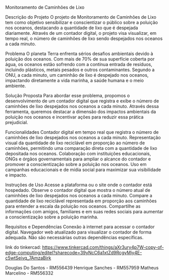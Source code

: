 Monitoramento de Caminhões de Lixo

Descrição do Projeto
O projeto de Monitoramento de Caminhões de Lixo tem como objetivo sensibilizar e conscientizar o público sobre a poluição nos oceanos, destacando a quantidade de lixo que é despejada diariamente. Através de um contador digital, o projeto visa visualizar, em tempo real, o número de caminhões de lixo sendo despejados nos oceanos a cada minuto.

Problema
O planeta Terra enfrenta sérios desafios ambientais devido à poluição dos oceanos. Com mais de 70% de sua superfície coberta por água, os oceanos estão sofrendo com a contínua entrada de resíduos, incluindo plásticos, metais pesados e outros contaminantes. Segundo a ONU, a cada minuto, um caminhão de lixo é despejado nos oceanos, impactando diretamente a vida marinha, a saúde humana e o meio ambiente.

Solução Proposta
Para abordar esse problema, propomos o desenvolvimento de um contador digital que registra e exibe o número de caminhões de lixo despejados nos oceanos a cada minuto. Através dessa ferramenta, queremos destacar a dimensão dos impactos ambientais da poluição nos oceanos e incentivar ações para reduzir essa prática prejudicial.

Funcionalidades
Contador digital em tempo real que registra o número de caminhões de lixo despejados nos oceanos a cada minuto.
Representação visual da quantidade de lixo reciclável em proporção ao número de caminhões, permitindo uma comparação direta com a quantidade de lixo depositada nos oceanos.
Colaboração com instituições educacionais, ONGs e órgãos governamentais para ampliar o alcance do contador e promover a conscientização sobre a poluição nos oceanos.
Uso em campanhas educacionais e de mídia social para maximizar sua visibilidade e impacto.

Instruções de Uso
Acesse a plataforma ou o site onde o contador está hospedado.
Observe o contador digital que mostra o número atual de caminhões de lixo despejados nos oceanos a cada minuto.
Compare a quantidade de lixo reciclável representada em proporção aos caminhões para entender a escala da poluição nos oceanos.
Compartilhe as informações com amigos, familiares e em suas redes sociais para aumentar a conscientização sobre a poluição marinha.

Requisitos e Dependências
Conexão à internet para acessar o contador digital.
Navegador web atualizado para visualizar o contador de forma adequada.
Não são necessárias outras dependências específicas.

link do tinkercad: https://www.tinkercad.com/things/aXr3ury4p7W-copy-of-edge-computing/editel?sharecode=39yNcC6a1xtZd9RcgyMiy4E-c5wtSeivq_7AmzaBirk

Douglas Do Santos - RM556439
Henrique Sanches - RM557959
Matheus Marcelino - RM556332
